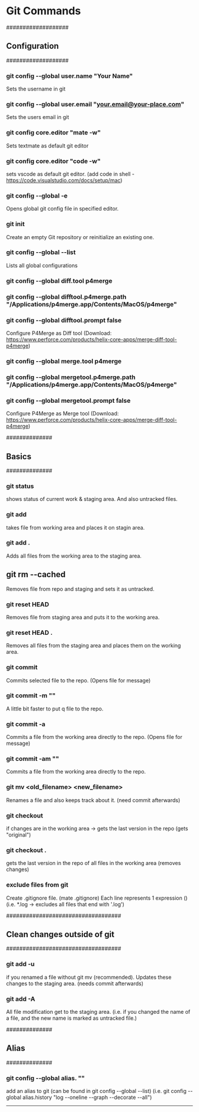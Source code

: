 # Git Commands

###################
## Configuration ##
###################

### git config --global user.name "Your Name"
Sets the username in git

### git config --global user.email "your.email@your-place.com"
Sets the users email in git

### git config core.editor "mate -w"
Sets textmate as default git editor

### git config core.editor "code -w"
sets vscode as default git editor. (add code in shell - https://code.visualstudio.com/docs/setup/mac)

### git config --global -e
Opens global git config file in specified editor.

### git init
Create an empty Git repository or reinitialize an existing one.

### git config --global --list
Lists all global configurations

### git config --global diff.tool p4merge
### git config --global difftool.p4merge.path "/Applications/p4merge.app/Contents/MacOS/p4merge"
### git config --global difftool.prompt false
Configure P4Merge as Diff tool
(Download: https://www.perforce.com/products/helix-core-apps/merge-diff-tool-p4merge)

### git config --global merge.tool p4merge
### git config --global mergetool.p4merge.path "/Applications/p4merge.app/Contents/MacOS/p4merge"
### git config --global mergetool.prompt false
Configure P4Merge as Merge tool
(Download: https://www.perforce.com/products/helix-core-apps/merge-diff-tool-p4merge)


##############
##  Basics  ##
##############  

###	git status 
shows status of current work & staging area. And also untracked files.

###	git add <file>
takes file from working area and places it on stagin area.

### git add .
Adds all files from the working area to the staging area.

## git rm --cached <file>
Removes file from repo and staging and sets it as untracked.

### git reset HEAD <file>
Removes file from staging area and puts it to the working area.

### git reset HEAD .
Removes all files from the staging area and places them on the working area.

### git commit <file>
Commits selected file to the repo. (Opens file for message)

### git commit -m "<message>"
A little bit faster to put q file to the repo.

### git commit -a
Commits a file from the working area directly to the repo. (Opens file for message)

### git commit -am "<message>"
Commits a file from the working area directly to the repo.

### git mv <old_filename> <new_filename>
Renames a file and also keeps track about it. (need commit afterwards)

### git checkout <file>
if changes are in the working area -> gets the last version in the repo (gets "original")

### git checkout .
gets the last version in the repo of all files in the working area (removes changes)

### exclude files from git
Create .gitignore file. (mate .gitignore)
Each line represents 1 expression (<filename>)
(i.e. *.log -> excludes all files that end with '.log')


###################################
##  Clean changes outside of git ##
###################################

### git add -u
if you renamed a file without git mv (recommended).
Updates these changes to the staging area.
(needs commit afterwards)

### git add -A
All file modification get to the staging area.
(i.e. if you changed the name of a file, and the new name is marked as untracked file.)

##############
##  Alias   ##
##############

### git config --global alias.<alias name> "<alias command>"
add an alias to git (can be found in git config --global --list)
(i.e. git config --global alias.history "log --oneline --graph --decorate --all")

-------------------------------------------------------------------------------